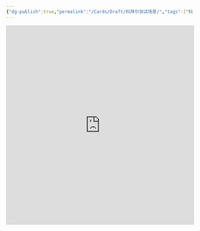 ```yaml
---
{"dg-publish":true,"permalink":"/Cards/Draft/科拜尔测试场景/","tags":["科拜尔/蝶创I-MES/WMS"]}
---
```




<iframe class="airtable-embed" src="https://airtable.com/embed/apppgPVMZkfUzUtIt/shrIag7jT93NUXw2U?viewControls=on" frameborder="0" onmousewheel="" width="100%" height="533" style="background: transparent; border: 1px solid #ccc;"></iframe>